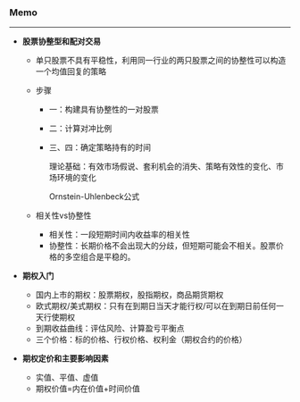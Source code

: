### Memo

---------------

- **股票协整型和配对交易**

  - 单只股票不具有平稳性，利用同一行业的两只股票之间的协整性可以构造一个均值回复的策略

  - 步骤

    - 一：构建具有协整性的一对股票

    - 二：计算对冲比例

    - 三、四：确定策略持有的时间

      理论基础：有效市场假说、套利机会的消失、策略有效性的变化、市场环境的变化

      Ornstein-Uhlenbeck公式

  - 相关性vs协整性

    - 相关性：一段短期时间内收益率的相关性
    - 协整性：长期价格不会出现大的分歧，但短期可能会不相关。股票价格的多空组合是平稳的。

- **期权入门**

  - 国内上市的期权：股票期权，股指期权，商品期货期权
  - 欧式期权/美式期权：只有在到期日当天才能行权/可以在到期日前任何一天行使期权
  - 到期收益曲线：评估风险、计算盈亏平衡点
  - 三个价格：标的价格、行权价格、权利金（期权合约的价格）

- **期权定价和主要影响因素**

  - 实值、平值、虚值
  - 期权价值=内在价值+时间价值